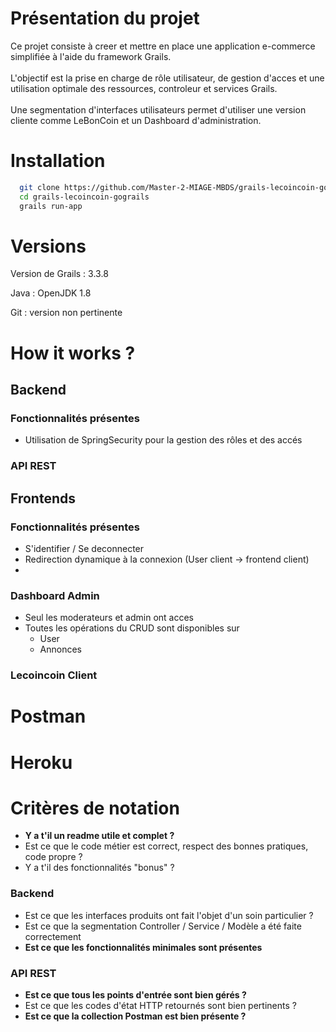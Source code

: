 # Présentation du projet

Ce projet consiste à creer et mettre en place une application e-commerce
simplifiée à l'aide du framework
Grails.
<br><br>
L'objectif est la prise en charge de rôle utilisateur, de gestion d'acces
et une utilisation optimale des
ressources, controleur et services Grails.
<br><br>
Une segmentation d'interfaces utilisateurs permet d'utiliser une version cliente comme LeBonCoin
et un Dashboard d'administration.

# Installation

```bash
  git clone https://github.com/Master-2-MIAGE-MBDS/grails-lecoincoin-gograils.git
  cd grails-lecoincoin-gograils
  grails run-app
```

# Versions
Version de Grails : 3.3.8

Java : OpenJDK 1.8

Git : version non pertinente

# How it works ?

## Backend

### Fonctionnalités présentes

- Utilisation de SpringSecurity pour la gestion des rôles et des accés
### API REST

## Frontends

### Fonctionnalités présentes

- S'identifier / Se deconnecter
- Redirection dynamique à la connexion (User client -> frontend client)
- 
### Dashboard Admin
- Seul les moderateurs et admin ont acces
- Toutes les opérations du CRUD sont disponibles sur
  - User
  - Annonces

### Lecoincoin Client

# Postman

# Heroku

# Critères de notation
- **Y a t'il un readme utile et complet ?**
- Est ce que le code métier est correct, respect des bonnes pratiques, code propre ?
- Y a t'il des fonctionnalités "bonus" ?
### Backend
- Est ce que les interfaces produits ont fait l'objet d'un soin particulier ?
- Est ce que la segmentation Controller / Service / Modèle a été faite correctement
- **Est ce que les fonctionnalités minimales sont présentes**
### API REST
- **Est ce que tous les points d'entrée sont bien gérés ?**
- Est ce que les codes d'état HTTP retournés sont bien pertinents ?
- **Est ce que la collection Postman est bien présente ?**
